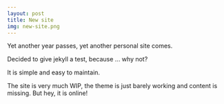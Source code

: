 ```yaml
---
layout: post
title: New site
img: new-site.png
---
```


Yet another year passes, yet another personal site comes.

Decided to give jekyll a test, because ... why not?

It is simple and easy to maintain.

The site is very much WIP, the theme is just barely working and content is missing. But hey, it is online!
